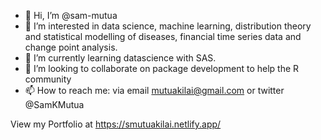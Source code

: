 - 👋 Hi, I’m @sam-mutua
- 👀 I’m interested in data science, machine learning, distribution theory and statistical modelling of diseases, financial time series data and change point analysis.
- 🌱 I’m currently learning datascience with SAS. 
- 💞️ I’m looking to collaborate on package development to help the R community 
- 📫 How to reach me: via email mutuakilai@gmail.com or twitter @SamKMutua

View my Portfolio at <https://smutuakilai.netlify.app/>

<!---
sam-mutua/sam-mutua is a ✨ special ✨ repository because its `README.md` (this file) appears on your GitHub profile.
You can click the Preview link to take a look at your changes.
--->

